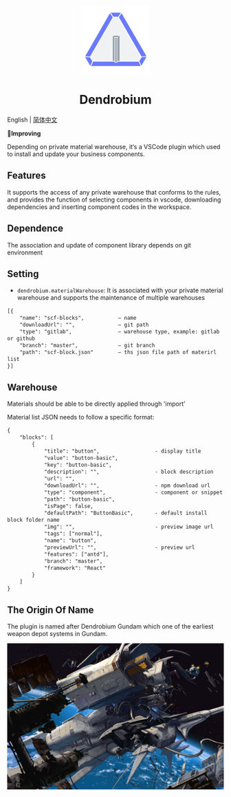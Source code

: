 <p align="center">
    <img width="160" src="https://github.com/panmenglin/dendrobium/raw/master/dendrobium.png">
</p>

<h1 align="center">Dendrobium</h1>

English | [简体中文](./docs/README.zh-CN.md)

**Improving**

Depending on private material warehouse, it‘s a VSCode plugin which used to install and update your business components.


## Features

It supports the access of any private warehouse that conforms to the rules, and provides the function of selecting components in vscode, downloading dependencies and inserting component codes in the workspace.


## Dependence

The association and update of component library depends on git environment


## Setting

* `dendrobium.materialWarehouse`: It is associated with your private material warehouse and supports the maintenance of multiple warehouses



```
[{
    "name": "scf-blocks",           — name
    "downloadUrl": "",              — git path
    "type": "gitlab",               — warehouse type, example: gitlab or github
    "branch": "master",             — git branch
    "path": "scf-block.json"        — ths json file path of materirl list
}]
```

## Warehouse

Materials should be able to be directly applied through 'import'

Material list JSON needs to follow a specific format:

```
{
    "blocks": [
        {
            "title": "button",                  - display title
            "value": "button-basic",
            "key": "button-basic",          
            "description": "",                  - block description
            "url": "",
            "downloadUrl": "",                  - npm download url
            "type": "component",                - component or snippet
            "path": "button-basic",
            "isPage": false,
            "defaultPath": "ButtonBasic",       - default install block folder name
            "img": "",                          - preview image url
            "tags": ["normal"],
            "name": "button",
            "previewUrl": "",                   - preview url
            "features": ["antd"],
            "branch": "master",
            "framework": "React"
        }
    ]
}

```

## The Origin Of Name
The plugin is named after Dendrobium Gundam which one of the earliest weapon depot systems in Gundam.

![avatar](https://github.com/panmenglin/dendrobium/raw/master/docs/image/GP03-DENDROBIUM-GUNDAM.jpg)






